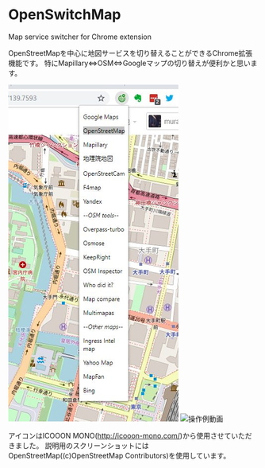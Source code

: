 # OpenSwitchMap
Map service switcher for Chrome extension

OpenStreetMapを中心に地図サービスを切り替えることができるChrome拡張機能です。
特にMapillary⇔OSM⇔Googleマップの切り替えが便利かと思います。

![画面イメージ](OpenSwitchMapsImage.jpg)
![操作例動画](OpenSwitchMapsVideo2.gif)

アイコンはICOOON MONO(http://icooon-mono.com/)から使用させていただきました。
説明用のスクリーンショットにはOpenStreetMap((c)OpenStreetMap Contributors)を使用しています。
